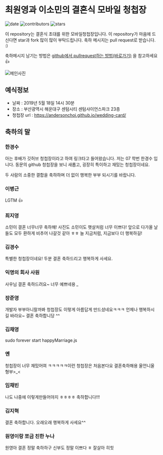 # 최원영과 이소민의 결혼식 모바일 청첩장
![date](https://img.shields.io/date/1558189800.svg?style=for-the-badge) ![contributors](https://img.shields.io/github/contributors/AndersonChoi/wedding-card.svg?style=for-the-badge)  ![stars](https://img.shields.io/github/stars/AndersonChoi/wedding-card.svg?style=for-the-badge)

이 repository는 결혼식 초대를 위한 모바일청첩장입니다. 이 repository가 마음에 드신다면 star과 fork 많이 많이 부탁드립니다. 축하 메시지는 pull request로 받습니다. :)

축하메시지 남기는 방법은 [github에서 pullrequest하는 방법(바로가기)](https://wayhome25.github.io/git/2017/07/08/git-first-pull-request-story/) 을 참고하세요 👍

![메인사진](https://github.com/AndersonChoi/wedding-card/raw/master/docs/images/pic2.jpeg)

## 예식정보

* 날짜 : 2019년 5월 18일 14시 30분
* 장소 : 부산광역시 해운대구 센텀시티 센텀사이언스파크 23층
* 청첩장 url : https://andersonchoi.github.io/wedding-card/

## 축하의 말

### 한경수

아는 후배가 깃허브 청첩장이라고 하여 링크타고 들어왔습니다. 저는 07 학번 한경수 입니다. 동문의 github 청첩장을 보니 새롭고, 굉장히 특이하고 재밌는 청첩장이네요.

두 사람의 소중한 결합을 축하하며 더 없이 행복한 부부 되시기를 바랍니다. 

### 이병근

LGTM 👍

### 최지영

소민이 결혼 너무너무 축하해! 사진도 소민이도 햇살처럼 너무 이쁘다! 앞으로 다가올 날들도 모두 환하게 비추어 나갈것 같아 ㅎㅎ 늘 지금처럼, 지금보다 더 행복하길!  

### 김경수
특별한 청첩장이네요! 두분 결혼 축하드리고 행복하게 사세요. 

### 익명의 회사 사원
사우님 결혼 축하드려요~ 너무 예쁘네용 *_*

### 장준영
개발자 부부아니랄까봐 청첩장도 이렇게 아름답게 만드셨네요ㅋㅋㅋ
언제나 행복하시길 바라요~ 결혼 축하합니당 ^^

### 김채영

sudo forever start happyMarriage.js

### 옌
청첩장이 너무 재밌어여 ㅋㅋㅋㅋㅋ이런 청첩장은 처음본다요 결혼축하해용 울언니울형부>_<

### 임채빈
나도 나중에 이렇게만들어야지 ㅎㅎㅎㅎ 축하합니다!!!

### 김지혁
결혼 축하합니다. 오래오래 행복하게 사세요^^

### 원영이랑 쪼금 친한 누나
원영아 결혼 정말 축하하구 신부도 정말 이쁘다 ㅎ 잘살아 히힛
